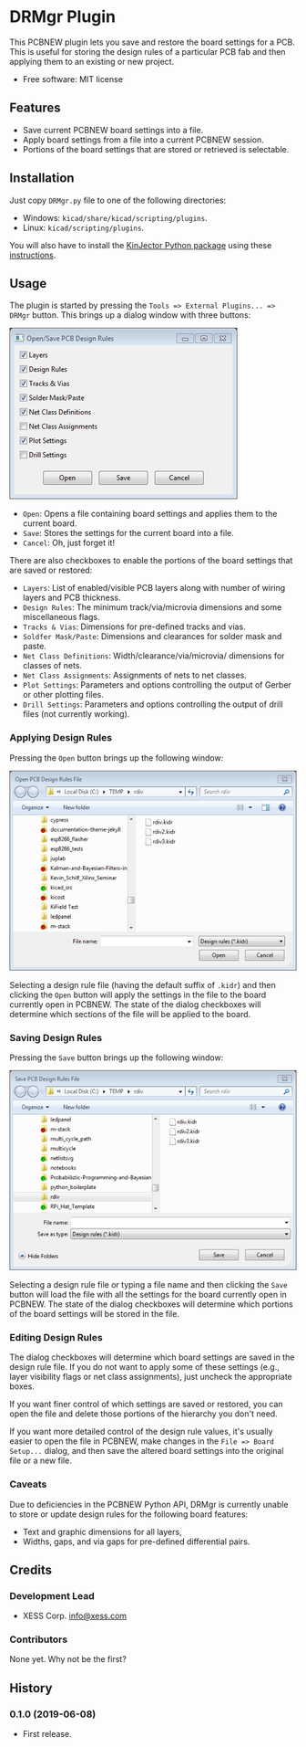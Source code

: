 # DRMgr Plugin

This PCBNEW plugin lets you save and restore the board settings for a PCB.
This is useful for storing the design rules of a particular PCB fab and then
applying them to an existing or new project.

* Free software: MIT license


## Features

* Save current PCBNEW board settings into a file.
* Apply board settings from a file into a current PCBNEW session.
* Portions of the board settings that are stored or retrieved is selectable.


## Installation

Just copy `DRMgr.py` file to one of the following directories:

* Windows: `kicad/share/kicad/scripting/plugins`.
* Linux: `kicad/scripting/plugins`.

You will also have to install the [KinJector Python package](https://github.com/xesscorp/kinjector) using these
[instructions](https://xesscorp.github.io/kinjector/docs/_build/singlehtml/index.html).


## Usage

The plugin is started by pressing the `Tools => External Plugins... => DRMgr` button.
This brings up a dialog window with three buttons:

![](DRMgr_dialog.png)

* `Open`: Opens a file containing board settings and applies them to the current board.
* `Save`: Stores the settings for the current board into a file.
* `Cancel`: Oh, just forget it!

There are also checkboxes to enable the portions of the board settings that are
saved or restored:

* `Layers`: List of enabled/visible PCB layers along with number of wiring layers and PCB thickness.
* `Design Rules`: The minimum track/via/microvia dimensions and some miscellaneous flags.
* `Tracks & Vias`: Dimensions for pre-defined tracks and vias.
* `Soldfer Mask/Paste`: Dimensions and clearances for solder mask and paste.
* `Net Class Definitions`: Width/clearance/via/microvia/ dimensions for classes of nets.
* `Net Class Assignments`: Assignments of nets to net classes.
* `Plot Settings`: Parameters and options controlling the output of Gerber or other plotting files.
* `Drill Settings`: Parameters and options controlling the output of drill files (not currently working).


### Applying Design Rules

Pressing the `Open` button brings up the following window:

![](DRMgr_open_dialog.png)

Selecting a design rule file (having the default suffix of `.kidr`) and then clicking the
`Open` button will apply the settings in the file to the board currently open
in PCBNEW.
The state of the dialog checkboxes will determine which sections of the file
will be applied to the board.
 

### Saving Design Rules

Pressing the `Save` button brings up the following window:

![](DRMgr_save_dialog.png)

Selecting a design rule file or typing a file name and then clicking the
`Save` button will load the file with all the settings for the board currently open
in PCBNEW.
The state of the dialog checkboxes will determine which portions of the board settings
will be stored in the file.


### Editing Design Rules

The dialog checkboxes will determine which board settings are saved in the
design rule file.
If you do not want to apply some of these settings (e.g., layer visibility flags
or net class assignments), just uncheck the appropriate boxes.

If you want finer control of which settings are saved or restored, you can open the
file and delete those portions of the hierarchy you don't need.

If you want more detailed control of the design rule values, it's usually
easier to open the file in PCBNEW, make changes in the
`File => Board Setup...` dialog, and then save the altered board settings
into the original file or a new file.


### Caveats

Due to deficiencies in the PCBNEW Python API, DRMgr is currently unable to 
store or update design rules for the following board features:

* Text and graphic dimensions for all layers,
* Widths, gaps, and via gaps for pre-defined differential pairs.


## Credits


### Development Lead

* XESS Corp. <info@xess.com>


### Contributors

None yet. Why not be the first?


## History

### 0.1.0 (2019-06-08)

* First release.
